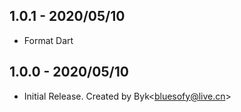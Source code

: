 ## 1.0.1 - 2020/05/10

* Format Dart


## 1.0.0 - 2020/05/10

* Initial Release. Created by Byk<<bluesofy@live.cn>>
